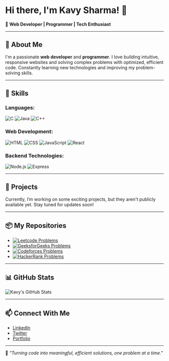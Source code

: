 # Hi there, I'm Kavy Sharma! 👋

🌟 **Web Developer | Programmer | Tech Enthusiast**

---

## 🚀 About Me

I'm a passionate **web developer** and **programmer**. I love building intuitive, responsive websites and solving complex problems with optimized, efficient code. Constantly learning new technologies and improving my problem-solving skills.

---

## 🔧 Skills

### Languages:
![C](https://img.shields.io/badge/C-%23239120?style=flat&logo=c&logoColor=white) 
![Java](https://img.shields.io/badge/Java-%23007396?style=flat&logo=java&logoColor=white) 
![C++](https://img.shields.io/badge/C%2B%2B-%2300599C?style=flat&logo=c%2B%2B&logoColor=white)

### Web Development:
![HTML](https://img.shields.io/badge/HTML-%23E34F26?style=flat&logo=html5&logoColor=white) 
![CSS](https://img.shields.io/badge/CSS-%231572B6?style=flat&logo=css3&logoColor=white) 
![JavaScript](https://img.shields.io/badge/JavaScript-%23F7DF1E?style=flat&logo=javascript&logoColor=white) 
![React](https://img.shields.io/badge/React-%2320232a?style=flat&logo=react&logoColor=%2361DAFB)

### Backend Technologies:
![Node.js](https://img.shields.io/badge/Node.js-%23339933?style=flat&logo=node.js&logoColor=white) 
![Express](https://img.shields.io/badge/Express-%23404d59?style=flat&logo=express&logoColor=white)

---

## 💼 Projects

Currently, I’m working on some exciting projects, but they aren't publicly available yet. Stay tuned for updates soon!

---

## 📦 My Repositories

- [![Leetcode Problems](https://img.shields.io/badge/Leetcode%20Problems-%23f44336?style=for-the-badge&logo=leetcode&logoColor=white)](https://github.com/kavysharma/leetcode-problems)
- [![GeeksforGeeks Problems](https://img.shields.io/badge/GeeksforGeeks%20Problems-%230d47a1?style=for-the-badge&logo=geeksforgeeks&logoColor=white)](https://github.com/kavysharma/geeksforgeeks-problems)
- [![Codeforces Problems](https://img.shields.io/badge/Codeforces%20Problems-%231f77b4?style=for-the-badge&logo=codeforces&logoColor=white)](https://github.com/kavysharma/codeforces-problems)
- [![HackerRank Problems](https://img.shields.io/badge/HackerRank%20Problems-%233cc13f?style=for-the-badge&logo=hackerrank&logoColor=white)](https://github.com/kavysharma/hackerrank-problems)

---

## 📊 GitHub Stats

![Kavy's GitHub Stats](https://github-readme-stats.vercel.app/api?username=kavysharma&show_icons=true&count_private=true&theme=blue&hide_title=true&include_all_commits=true)


---

## 📫 Connect With Me

- [LinkedIn](https://www.linkedin.com/in/kavysharma)
- [Twitter](https://twitter.com/kavysharma)
- [Portfolio](#)

---

🎯 *"Turning code into meaningful, efficient solutions, one problem at a time."*
